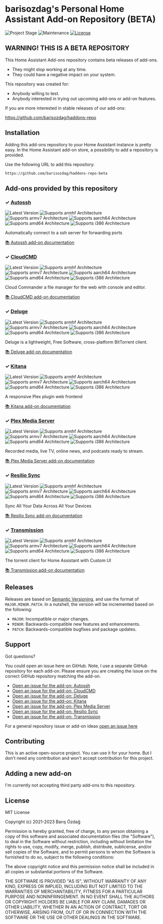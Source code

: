 # barisozdag's Personal Home Assistant Add-on Repository (BETA)

![Project Stage][project-stage-shield]
![Maintenance][maintenance-shield]
[![License][license-shield]](LICENSE.md)

## WARNING! THIS IS A BETA REPOSITORY

This Home Assistant Add-ons repository contains beta releases of add-ons.

- They might stop working at any time.
- They could have a negative impact on your system.

This repository was created for:

- Anybody willing to test.
- Anybody interested in trying out upcoming add-ons or add-on features.

If you are more interested in stable releases of our add-ons:

<https://github.com/barisozdag/haddons-repo>

## Installation

Adding this add-ons repository to your Home Assistant instance is pretty easy.
In the Home Assistant add-on store, a possibility to add a repository is provided.

Use the following URL to add this repository:

```txt
https://github.com/barisozdag/haddons-repo-beta
```

## Add-ons provided by this repository

### &#10003; [Autossh][addon-autossh]

![Latest Version][autossh-version-shield]
![Supports armhf Architecture][autossh-armhf-shield]
![Supports armv7 Architecture][autossh-armv7-shield]
![Supports aarch64 Architecture][autossh-aarch64-shield]
![Supports amd64 Architecture][autossh-amd64-shield]
![Supports i386 Architecture][autossh-i386-shield]

Automatically connect to a ssh server for forwarding ports

[:books: Autossh add-on documentation][addon-doc-autossh]

### &#10003; [CloudCMD][addon-cloudcmd]

![Latest Version][cloudcmd-version-shield]
![Supports armhf Architecture][cloudcmd-armhf-shield]
![Supports armv7 Architecture][cloudcmd-armv7-shield]
![Supports aarch64 Architecture][cloudcmd-aarch64-shield]
![Supports amd64 Architecture][cloudcmd-amd64-shield]
![Supports i386 Architecture][cloudcmd-i386-shield]

Cloud Commander a file manager for the web with console and editor.

[:books: CloudCMD add-on documentation][addon-doc-cloudcmd]

### &#10003; [Deluge][addon-deluge]

![Latest Version][deluge-version-shield]
![Supports armhf Architecture][deluge-armhf-shield]
![Supports armv7 Architecture][deluge-armv7-shield]
![Supports aarch64 Architecture][deluge-aarch64-shield]
![Supports amd64 Architecture][deluge-amd64-shield]
![Supports i386 Architecture][deluge-i386-shield]

Deluge is a lightweight, Free Software, cross-platform BitTorrent client.

[:books: Deluge add-on documentation][addon-doc-deluge]

### &#10003; [Kitana][addon-kitana]

![Latest Version][kitana-version-shield]
![Supports armhf Architecture][kitana-armhf-shield]
![Supports armv7 Architecture][kitana-armv7-shield]
![Supports aarch64 Architecture][kitana-aarch64-shield]
![Supports amd64 Architecture][kitana-amd64-shield]
![Supports i386 Architecture][kitana-i386-shield]

A responsive Plex plugin web frontend

[:books: Kitana add-on documentation][addon-doc-kitana]

### &#10003; [Plex Media Server][addon-plex-apsw]

![Latest Version][plex-apsw-version-shield]
![Supports armhf Architecture][plex-apsw-armhf-shield]
![Supports armv7 Architecture][plex-apsw-armv7-shield]
![Supports aarch64 Architecture][plex-apsw-aarch64-shield]
![Supports amd64 Architecture][plex-apsw-amd64-shield]
![Supports i386 Architecture][plex-apsw-i386-shield]

Recorded media, live TV, online news, and podcasts ready to stream.

[:books: Plex Media Server add-on documentation][addon-doc-plex-apsw]

### &#10003; [Resilio Sync][addon-resiliosync]

![Latest Version][resiliosync-version-shield]
![Supports armhf Architecture][resiliosync-armhf-shield]
![Supports armv7 Architecture][resiliosync-armv7-shield]
![Supports aarch64 Architecture][resiliosync-aarch64-shield]
![Supports amd64 Architecture][resiliosync-amd64-shield]
![Supports i386 Architecture][resiliosync-i386-shield]

Sync All Your Data Across All Your Devices

[:books: Resilio Sync add-on documentation][addon-doc-resiliosync]

### &#10003; [Transmission][addon-transmission]

![Latest Version][transmission-version-shield]
![Supports armhf Architecture][transmission-armhf-shield]
![Supports armv7 Architecture][transmission-armv7-shield]
![Supports aarch64 Architecture][transmission-aarch64-shield]
![Supports amd64 Architecture][transmission-amd64-shield]
![Supports i386 Architecture][transmission-i386-shield]

The torrent client for Home Assistant with Custom UI

[:books: Transmission add-on documentation][addon-doc-transmission]

## Releases

Releases are based on [Semantic Versioning][semver], and use the format
of ``MAJOR.MINOR.PATCH``. In a nutshell, the version will be incremented
based on the following:

- ``MAJOR``: Incompatible or major changes.
- ``MINOR``: Backwards-compatible new features and enhancements.
- ``PATCH``: Backwards-compatible bugfixes and package updates.

## Support

Got questions?

You could open an issue here on GitHub. Note, I use a separate
GitHub repository for each add-on. Please ensure you are creating the issue
on the correct GitHub repository matching the add-on.

- [Open an issue for the add-on: Autossh][autossh-issue]
- [Open an issue for the add-on: CloudCMD][cloudcmd-issue]
- [Open an issue for the add-on: Deluge][deluge-issue]
- [Open an issue for the add-on: Kitana][kitana-issue]
- [Open an issue for the add-on: Plex Media Server][plex-apsw-issue]
- [Open an issue for the add-on: Resilio Sync][resiliosync-issue]
- [Open an issue for the add-on: Transmission][transmission-issue]

For a general repository issue or add-on ideas [open an issue here][issue]

## Contributing

This is an active open-source project. You can use it for your home. But I
don't need any contribution and won't accept contribution for this project.

## Adding a new add-on

I'm currently not accepting third party add-ons to this repository.

## License

MIT License

Copyright (c) 2021-2023 Barış Özdağ

Permission is hereby granted, free of charge, to any person obtaining a copy
of this software and associated documentation files (the "Software"), to deal
in the Software without restriction, including without limitation the rights
to use, copy, modify, merge, publish, distribute, sublicense, and/or sell
copies of the Software, and to permit persons to whom the Software is
furnished to do so, subject to the following conditions:

The above copyright notice and this permission notice shall be included in all
copies or substantial portions of the Software.

THE SOFTWARE IS PROVIDED "AS IS", WITHOUT WARRANTY OF ANY KIND, EXPRESS OR
IMPLIED, INCLUDING BUT NOT LIMITED TO THE WARRANTIES OF MERCHANTABILITY,
FITNESS FOR A PARTICULAR PURPOSE AND NONINFRINGEMENT. IN NO EVENT SHALL THE
AUTHORS OR COPYRIGHT HOLDERS BE LIABLE FOR ANY CLAIM, DAMAGES OR OTHER
LIABILITY, WHETHER IN AN ACTION OF CONTRACT, TORT OR OTHERWISE, ARISING FROM,
OUT OF OR IN CONNECTION WITH THE SOFTWARE OR THE USE OR OTHER DEALINGS IN THE
SOFTWARE.

[addon-autossh]: https://github.com/barisozdag/addon-autossh/tree/v0.4.0
[addon-doc-autossh]: https://github.com/barisozdag/addon-autossh/blob/v0.4.0/README.md
[autossh-issue]: https://github.com/barisozdag/addon-autossh/issues
[autossh-version-shield]: https://img.shields.io/badge/version-v0.4.0-blue.svg
[autossh-aarch64-shield]: https://img.shields.io/badge/aarch64-yes-green.svg
[autossh-amd64-shield]: https://img.shields.io/badge/amd64-yes-green.svg
[autossh-armhf-shield]: https://img.shields.io/badge/armhf-yes-green.svg
[autossh-armv7-shield]: https://img.shields.io/badge/armv7-yes-green.svg
[autossh-i386-shield]: https://img.shields.io/badge/i386-yes-green.svg
[addon-cloudcmd]: https://github.com/barisozdag/addon-cloudcmd/tree/v1.0.3
[addon-doc-cloudcmd]: https://github.com/barisozdag/addon-cloudcmd/blob/v1.0.3/README.md
[cloudcmd-issue]: https://github.com/barisozdag/addon-cloudcmd/issues
[cloudcmd-version-shield]: https://img.shields.io/badge/version-v1.0.3-blue.svg
[cloudcmd-aarch64-shield]: https://img.shields.io/badge/aarch64-yes-green.svg
[cloudcmd-amd64-shield]: https://img.shields.io/badge/amd64-yes-green.svg
[cloudcmd-armhf-shield]: https://img.shields.io/badge/armhf-no-red.svg
[cloudcmd-armv7-shield]: https://img.shields.io/badge/armv7-no-red.svg
[cloudcmd-i386-shield]: https://img.shields.io/badge/i386-no-red.svg
[addon-deluge]: https://github.com/barisozdag/addon-deluge/tree/v0.3.0
[addon-doc-deluge]: https://github.com/barisozdag/addon-deluge/blob/v0.3.0/README.md
[deluge-issue]: https://github.com/barisozdag/addon-deluge/issues
[deluge-version-shield]: https://img.shields.io/badge/version-v0.3.0-blue.svg
[deluge-aarch64-shield]: https://img.shields.io/badge/aarch64-yes-green.svg
[deluge-amd64-shield]: https://img.shields.io/badge/amd64-yes-green.svg
[deluge-armhf-shield]: https://img.shields.io/badge/armhf-no-red.svg
[deluge-armv7-shield]: https://img.shields.io/badge/armv7-yes-green.svg
[deluge-i386-shield]: https://img.shields.io/badge/i386-yes-green.svg
[addon-kitana]: https://github.com/barisozdag/addon-kitana/tree/v0.1.4
[addon-doc-kitana]: https://github.com/barisozdag/addon-kitana/blob/v0.1.4/README.md
[kitana-issue]: https://github.com/barisozdag/addon-kitana/issues
[kitana-version-shield]: https://img.shields.io/badge/version-v0.1.4-blue.svg
[kitana-aarch64-shield]: https://img.shields.io/badge/aarch64-yes-green.svg
[kitana-amd64-shield]: https://img.shields.io/badge/amd64-yes-green.svg
[kitana-armhf-shield]: https://img.shields.io/badge/armhf-no-red.svg
[kitana-armv7-shield]: https://img.shields.io/badge/armv7-yes-green.svg
[kitana-i386-shield]: https://img.shields.io/badge/i386-no-red.svg
[addon-plex-apsw]: https://github.com/barisozdag/addon-plex/tree/v1.2.2
[addon-doc-plex-apsw]: https://github.com/barisozdag/addon-plex/blob/v1.2.2/README.md
[plex-apsw-issue]: https://github.com/barisozdag/addon-plex/issues
[plex-apsw-version-shield]: https://img.shields.io/badge/version-v1.2.2-blue.svg
[plex-apsw-aarch64-shield]: https://img.shields.io/badge/aarch64-yes-green.svg
[plex-apsw-amd64-shield]: https://img.shields.io/badge/amd64-yes-green.svg
[plex-apsw-armhf-shield]: https://img.shields.io/badge/armhf-no-red.svg
[plex-apsw-armv7-shield]: https://img.shields.io/badge/armv7-yes-green.svg
[plex-apsw-i386-shield]: https://img.shields.io/badge/i386-no-red.svg
[addon-resiliosync]: https://github.com/barisozdag/addon-resiliosync/tree/v1.0.4
[addon-doc-resiliosync]: https://github.com/barisozdag/addon-resiliosync/blob/v1.0.4/README.md
[resiliosync-issue]: https://github.com/barisozdag/addon-resiliosync/issues
[resiliosync-version-shield]: https://img.shields.io/badge/version-v1.0.4-blue.svg
[resiliosync-aarch64-shield]: https://img.shields.io/badge/aarch64-yes-green.svg
[resiliosync-amd64-shield]: https://img.shields.io/badge/amd64-yes-green.svg
[resiliosync-armhf-shield]: https://img.shields.io/badge/armhf-no-red.svg
[resiliosync-armv7-shield]: https://img.shields.io/badge/armv7-yes-green.svg
[resiliosync-i386-shield]: https://img.shields.io/badge/i386-no-red.svg
[addon-transmission]: https://github.com/barisozdag/addon-transmission/tree/v0.2.1
[addon-doc-transmission]: https://github.com/barisozdag/addon-transmission/blob/v0.2.1/README.md
[transmission-issue]: https://github.com/barisozdag/addon-transmission/issues
[transmission-version-shield]: https://img.shields.io/badge/version-v0.2.1-blue.svg
[transmission-aarch64-shield]: https://img.shields.io/badge/aarch64-yes-green.svg
[transmission-amd64-shield]: https://img.shields.io/badge/amd64-yes-green.svg
[transmission-armhf-shield]: https://img.shields.io/badge/armhf-yes-green.svg
[transmission-armv7-shield]: https://img.shields.io/badge/armv7-yes-green.svg
[transmission-i386-shield]: https://img.shields.io/badge/i386-no-red.svg
[issue]: https://github.com/barisozdag/haddons-repo-beta/issues
[license-shield]: https://img.shields.io/github/license/barisozdag/haddons-repo-beta.svg
[maintenance-shield]: https://img.shields.io/maintenance/yes/2023.svg
[project-stage-shield]: https://img.shields.io/badge/project%20stage-development-yellowgreen.svg
[semver]: http://semver.org/spec/v2.0.0.html